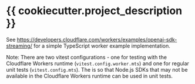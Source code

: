 # {{ cookiecutter.project_description }}

See https://developers.cloudflare.com/workers/examples/openai-sdk-streaming/ for a simple TypeScript worker example implementation.

Note: There are two vitest configurations - one for testing with the Cloudflare Workers runtime (`vitest.config.worker.mts`) and one for regular unit tests (`vitest.config.mts`). The is so that Node.js SDKs that may not be available in the Cloudflare Workers runtime can be used in unit tests. 

